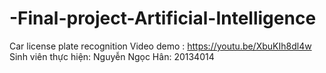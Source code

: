# -Final-project-Artificial-Intelligence
Car license plate recognition
Video demo : https://youtu.be/XbuKIh8dl4w
Sinh viên thực hiện: Nguyễn Ngọc Hân: 20134014
